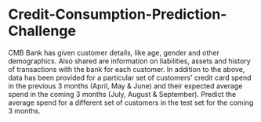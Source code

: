 # Credit-Consumption-Prediction-Challenge
CMB Bank has given customer details, like age, gender and other demographics. Also shared are information on liabilities, assets and history of transactions with the bank for each customer. In addition to the above, data has been provided for a particular set of customers' credit card spend in the previous 3 months (April, May &amp; June) and their expected average spend in the coming 3 months (July, August &amp; September). Predict the average spend for a different set of customers in the test set for the coming 3 months.
